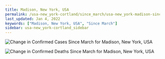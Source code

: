 ```yaml
---
title: Madison, New York, USA
permalink: /usa-new_york-cortland/since_march/usa-new_york-madison-since_march.html
last_updated: Jan 4, 2022
keywords: ["Madison, New York, USA", "Since March"]
sidebar: usa-new_york-cortland_sidebar
---
```


![Change in Confirmed Cases Since March for Madison, New York, USA](/covid_tracker/images/graphs/usa-new_york-madison-delta_confirmed-since_march_graph.png)

![Change in Confirmed Deaths Since March for Madison, New York, USA](/covid_tracker/images/graphs/usa-new_york-madison-delta_deaths-since_march_graph.png)
